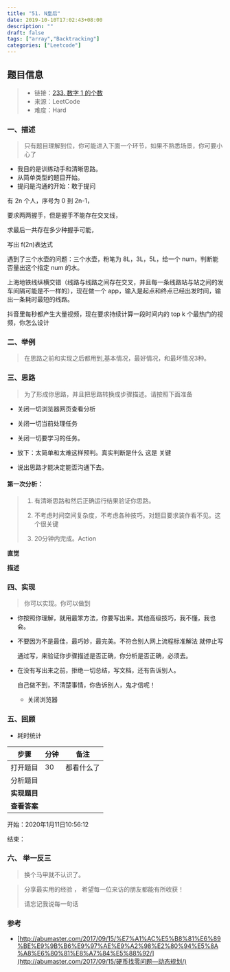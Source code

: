 ```yaml
---
title: "51. N皇后"
date: 2019-10-10T17:02:43+08:00
description: ""
draft: false
tags: ["array","Backtracking"]
categories: ["Leetcode"]
---
```




## 题目信息

> - 链接：[233. 数字 1 的个数](https://leetcode-cn.com/problems/number-of-digit-one/)
> - 来源：LeetCode
> - 难度：Hard

### 一、描述

> 只有题目理解到位，你可能进入下面一个环节，如果不熟悉场景，你可要小心了

- 我目的是训练动手和清晰思路。
- 从简单类型的题目开始。
- 提问是沟通的开始：敢于提问



有 2n 个人，序号为 0 到 2n-1，

要求两两握手，但是握手不能存在交叉线，

求最后一共存在多少种握手可能，

写出 f(2n)表达式





遇到了三个水壶的问题：三个水壶，粉笔为 8L，3L，5L，给一个 num，判断能否量出这个指定 num 的水。



上海地铁线纵横交错（线路与线路之间存在交叉，并且每一条线路站与站之间的发车间隔可能是不一样的），现在做一个 app，输入是起点和终点已经出发时间，输出一条耗时最短的线路。





抖音里每秒都产生大量视频，现在要求持续计算一段时间内的 top k 个最热门的视频，你怎么设计



### 二、举例

> 在思路之前和实现之后都用到,基本情况，最好情况，和最坏情况3种。

### 三、思路

> 为了形成你思路，并且把思路转换成步骤描述。请按照下面准备

- 关闭一切浏览器网页查看分析

- 关闭一切当前处理任务

- 关闭一切要学习的任务。

- 放下：太简单和太难这样预判。真实判断是什么 这是 关键
- 说出思路才能决定能否沟通下去。

  

  

#### 第一次分析：  

> 1. 有清晰思路和然后正确运行结果验证你思路。
>
> 2. 不考虑时间空间复杂度，不考虑各种技巧。对题目要求装作看不见。这个很关键
> 3. 20分钟内完成。Action

**直觉**

**描述**



### 四、实现

> 你可以实现。你可以做到

- 你按照你理解，就用最笨方法，你要写出来。其他高级技巧，我不懂，我也会。

- 不要因为不是最佳，最巧妙，最完美。不符合别人网上流程标准解法 就停止写

  通过写，来验证你步骤描述是否正确，你分析是否正确，必须去。

- 在没有写出来之前，拒绝一切总结，写文档，还有告诉别人。

  自己做不到，不清楚事情，你告诉别人，鬼才信呢！

  - 关闭浏览器
  
  
  
  
  
  









### 五、回顾

- 耗时统计 

| 步骤         | 分钟 | 备注       |
| ------------ | ---- | ---------- |
| 打开题目     | 30   | 都看什么了 |
| 分析题目     |      |            |
| **实现题目** |      |            |
| **查看答案** |      |            |

开始：2020年1月11日10:56:12

结束：





### 六、  举一反三

> 换个马甲就不认识了。





> 分享最实用的经验 ， 希望每一位来访的朋友都能有所收获！ 
>
> 请忘记我说每一句话



### 参考

- [http://abumaster.com/2017/09/15/%E7%A1%AC%E5%B8%81%E6%89%BE%E9%9B%B6%E9%97%AE%E9%A2%98%E2%80%94%E5%8A%A8%E6%80%81%E8%A7%84%E5%88%92/](http://abumaster.com/2017/09/15/硬币找零问题—动态规划/)

